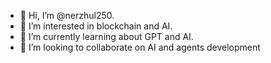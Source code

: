 - 👋 Hi, I’m @nerzhul250.
- 👀 I’m interested in blockchain and AI.
- 🌱 I’m currently learning about GPT and AI.
- 💞️ I’m looking to collaborate on AI and agents development
